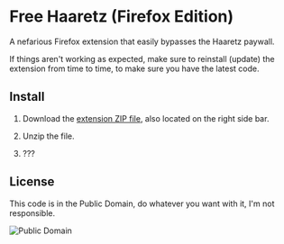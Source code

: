 # Free Haaretz (Firefox Edition)

A nefarious Firefox extension that easily bypasses the Haaretz paywall.

If things aren't working as expected, make sure to reinstall (update) the extension from time to time, to make sure you have the latest code.


## Install

 1. Download the [extension ZIP file](https://github.com/yuvadm/free-haaretz-ff/archive/master.zip), also located on the right side bar.

 2. Unzip the file.

 3. ???

## License

This code is in the Public Domain, do whatever you want with it, I'm not responsible.

![Public Domain](https://i.creativecommons.org/p/mark/1.0/88x31.png)
